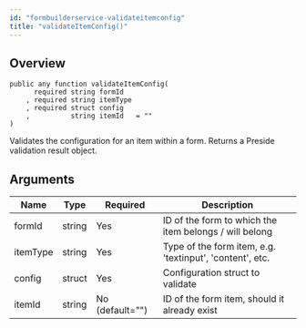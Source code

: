 ```yaml
---
id: "formbuilderservice-validateitemconfig"
title: "validateItemConfig()"
---
```



## Overview




```luceescript
public any function validateItemConfig(
      required string formId  
    , required string itemType
    , required struct config  
    ,          string itemId   = ""
)
```

Validates the configuration for an item within a form. Returns
a Preside validation result object.

## Arguments


<div class="table-responsive"><table class="table"><thead><tr><th>Name</th><th>Type</th><th>Required</th><th>Description</th></tr></thead><tbody><tr><td>formId</td><td>string</td><td>Yes</td><td>ID of the form to which the item belongs / will belong</td></tr><tr><td>itemType</td><td>string</td><td>Yes</td><td>Type of the form item, e.g. 'textinput', 'content', etc.</td></tr><tr><td>config</td><td>struct</td><td>Yes</td><td>Configuration struct to validate</td></tr><tr><td>itemId</td><td>string</td><td>No (default="")</td><td>ID of the form item, should it already exist</td></tr></tbody></table></div>